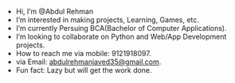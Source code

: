- Hi, I’m @Abdul Rehman
- I’m interested in making projects, Learning, Games, etc.
- I’m currently Persuing BCA(Bachelor of Computer Applications).
- I’m looking to collaborate on Python and Web/App Development projects.
- How to reach me via mobile: 9121918097.
- via Email: abdulrehmanjaved35@gmail.com.
- Fun fact: Lazy but will get the work done.

<!---
Abduu47/Abduu47 is a ✨ special ✨ repository because its `README.md` (this file) appears on your GitHub profile.
You can click the Preview link to take a look at your changes.
--->
